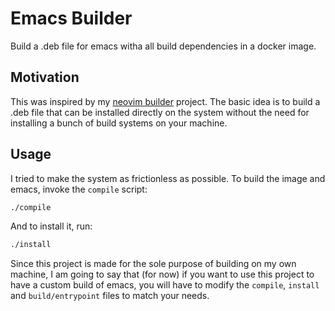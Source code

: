 # Emacs Builder

Build a .deb file for emacs witha all build dependencies in a docker image.

## Motivation

This was inspired by my [neovim builder](git@github.com:AlexFilip/Neovim-Builder.git) project. The basic idea is to build a .deb file that can be installed directly on the system without the need for installing a bunch of build systems on your machine.

## Usage

I tried to make the system as frictionless as possible. To build the image and emacs, invoke the `compile` script:

```bash
./compile
```

And to install it, run:

```bash
./install
```

Since this project is made for the sole purpose of building on my own machine, I am going to say that (for now) if you want to use this project to have a custom build of emacs, you will have to modify the `compile`, `install` and `build/entrypoint` files to match your needs.


